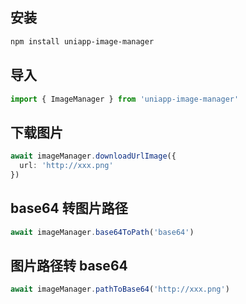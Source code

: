 ## 安装

```bash
npm install uniapp-image-manager
```

## 导入

```ts
import { ImageManager } from 'uniapp-image-manager'
```

## 下载图片

```ts
await imageManager.downloadUrlImage({
  url: 'http://xxx.png'
})
```

## base64 转图片路径

```ts
await imageManager.base64ToPath('base64')
```

## 图片路径转 base64

```ts
await imageManager.pathToBase64('http://xxx.png')
```
